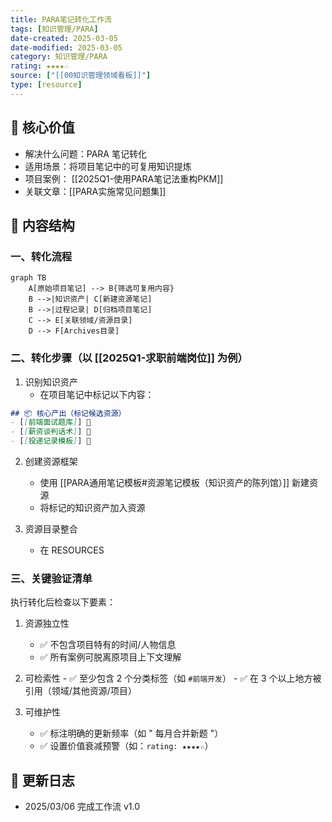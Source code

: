 ```yaml
---
title: PARA笔记转化工作流
tags: [知识管理/PARA]
date-created: 2025-03-05
date-modified: 2025-03-05
category: 知识管理/PARA
rating: ★★★★☆
source: ["[[00知识管理领域看板]]"]
type: [resource]
---
```


## 🧰 核心价值

- 解决什么问题：PARA 笔记转化
- 适用场景：将项目笔记中的可复用知识提炼
- 项目案例： [[2025Q1-使用PARA笔记法重构PKM]]
- 关联文章：[[PARA实施常见问题集]]

## 📂 内容结构

### 一、转化流程

```mermaid
graph TB
    A[原始项目笔记] --> B{筛选可复用内容}
    B -->|知识资产| C[新建资源笔记]
    B -->|过程记录| D[归档项目笔记]
    C --> E[关联领域/资源目录]
    D --> F[Archives目录]
```

### 二、转化步骤（以 [[2025Q1-求职前端岗位]] 为例）

1. 识别知识资产
	- 在项目笔记中标记以下内容：

```markdown
## 📦 核心产出（标记候选资源）
- [[前端面试题库]] 💎
- [[薪资谈判话术]] 💎
- [[投递记录模板]] 💎
```

2. 创建资源框架
	- 使用 [[PARA通用笔记模板#资源笔记模板（知识资产的陈列馆）]] 新建资源
	- 将标记的知识资产加入资源

2. 资源目录整合
	- 在 RESOURCES

### 三、关键验证清单

执行转化后检查以下要素：

1. 资源独立性

	- ✅ 不包含项目特有的时间/人物信息
	- ✅ 所有案例可脱离原项目上下文理解

2. 可检索性
		- ✅ 至少包含 2 个分类标签（如 `#前端开发`）
		- ✅ 在 3 个以上地方被引用（领域/其他资源/项目）

3. 可维护性

	- ✅ 标注明确的更新频率（如 " 每月合并新题 "）
	- ✅ 设置价值衰减预警（如：`rating: ★★★★☆`）

## 🔄 更新日志

- 2025/03/06 完成工作流 v1.0
